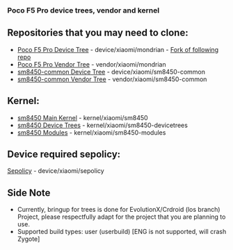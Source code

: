 ### Poco F5 Pro device trees, vendor and kernel

## Repositories that you may need to clone:
* [Poco F5 Pro Device Tree](https://github.com/mondrian-next/device_xiaomi_mondrian) - device/xiaomi/mondrian - [Fork of following repo](https://github.com/cupid-development/android_device_xiaomi_mondrian)
* [Poco F5 Pro Vendor Tree](https://github.com/mondrian-next/vendor_xiaomi_mondrian) - vendor/xiaomi/mondrian
* [sm8450-common Device Tree](https://github.com/mondrian-next/device_xiaomi_sm8450-common) - device/xiaomi/sm8450-common
* [sm8450-common Vendor Tree](https://github.com/mondrian-next/vendor_xiaomi_sm8450-common) - vendor/xiaomi/sm8450-common

## Kernel:
* [sm8450 Main Kernel](https://github.com/mondrian-next/kernel_xiaomi_sm8450) - kernel/xiaomi/sm8450
* [sm8450 Device Trees](https://github.com/mondrian-next/kernel_xiaomi_sm8450-devicetrees) - kernel/xiaomi/sm8450-devicetrees
* [sm8450 Modules](https://github.com/mondrian-next/kernel_xiaomi_sm8450-modules) - kernel/xiaomi/sm8450-modules

## Device required sepolicy:
[Sepolicy](https://github.com/mondrian-next/device_xiaomi_sepolicy) - device/xiaomi/sepolicy

## Side Note
* Currently, bringup for trees is done for EvolutionX/Crdroid (los branch) Project, please respectfully adapt for the project that you are planning to use.
* Supported build types: user (userbuild) [ENG is not supported, will crash Zygote]

